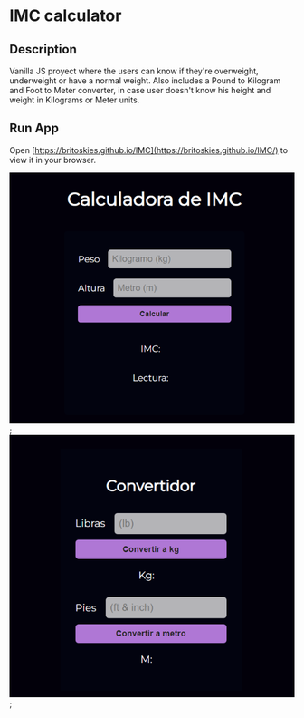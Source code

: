 # IMC calculator

## Description

Vanilla JS proyect where the users can know if they're overweight, underweight or have a normal weight. Also includes a Pound to Kilogram and Foot to Meter converter, in case user doesn't know his height and weight in Kilograms or Meter units. 

## Run App

Open [https://britoskies.github.io/IMC](https://britoskies.github.io/IMC/)
to view it in your browser.

![IMC](/assets/imc.png);
![Converter](/assets/converter.png);
